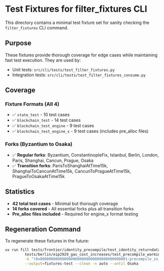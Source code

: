 # Test Fixtures for filter_fixtures CLI

This directory contains a minimal test fixture set for sanity checking the `filter_fixtures` CLI command.

## Purpose

These fixtures provide thorough coverage for edge cases while maintaining fast test execution. They are used by:

- Unit tests: `src/cli/tests/test_filter_fixtures.py`
- Integration tests: `src/cli/tests/test_filter_fixtures_consume.py`

## Coverage

### Fixture Formats (All 4)

- ✅ `state_test` - 10 test cases
- ✅ `blockchain_test` - 14 test cases  
- ✅ `blockchain_test_engine` - 9 test cases
- ✅ `blockchain_test_engine_x` - 9 test cases (includes pre_alloc files)

### Forks (Byzantium to Osaka)

- ✅ **Regular forks**: Byzantium, ConstantinopleFix, Istanbul, Berlin, London, Paris, Shanghai, Cancun, Prague, Osaka
- ✅ **Transition forks**: ParisToShanghaiAtTime15k, ShanghaiToCancunAtTime15k, CancunToPragueAtTime15k, PragueToOsakaAtTime15k

## Statistics

- **42 total test cases** - Minimal but thorough coverage
- **14 forks covered** - All essential forks plus all transition forks
- **Pre_alloc files included** - Required for engine_x format testing

## Regeneration Command

To regenerate these fixtures in the future:

```bash
uv run fill tests/frontier/identity_precompile/test_identity_returndatasize.py \
         tests/berlin/eip2929_gas_cost_increases/test_precompile_warming.py \
         -k "(0x0000000000000000000000000000000000000001-precompile_in_successor_True-precompile_in_predecessor_True) or (test_identity_precompile_returndata and output_size_greater_than_input)" \
         --output=fixtures-test --clean -n auto --until Osaka
```
